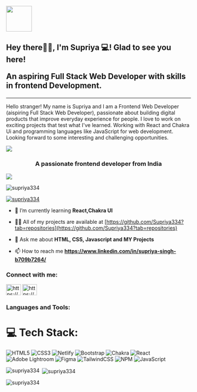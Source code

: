 <img  src="https://c.tenor.com/CigpzapemsoAAAAC/hi-robot.gif" height="70px"> <h2><b> Hey there👋🏻, I'm Supriya 💻! Glad to see you here!

An aspiring Full Stack Web Developer with skills in frontend Development.</b></h2>
<hr>

Hello stranger! My name is Supriya and I am a Frontend Web Developer (aispiring Full Stack Web Developer), passionate about building digital products that improve everyday experience for people. I love to work on exciting projects that test what I've learned. Working with React and Chakra Ui and programming languages like JavaScript for web development. Looking forward to some interesting and challenging opportunities.


<img align="center" src="https://user-images.githubusercontent.com/73097560/115834477-dbab4500-a447-11eb-908a-139a6edaec5c.gif">
<h3 align="center">A passionate frontend developer from India</h3>
<img align="center" src="https://user-images.githubusercontent.com/73097560/115834477-dbab4500-a447-11eb-908a-139a6edaec5c.gif">

<p align="left"> <img src="https://komarev.com/ghpvc/?username=supriya334&label=Profile%20views&color=0e75b6&style=flat" alt="supriya334" /> </p>

<p align="left"> <a href="https://github.com/ryo-ma/github-profile-trophy"><img src="https://github-profile-trophy.vercel.app/?username=supriya334" alt="supriya334" /></a> </p>

- 🌱 I’m currently learning **React,Chakra UI**

- 👨‍💻 All of my projects are available at [https://github.com/Supriya334?tab=repositories](https://github.com/Supriya334?tab=repositories)

- 💬 Ask me about **HTML, CSS, Javascript and MY Projects**

- 📫 How to reach me **https://www.linkedin.com/in/supriya-singh-b709b7264/**

<h3 align="left">Connect with me:</h3>
<p align="left">
<a href="https://linkedin.com/in/https://www.linkedin.com/in/supriya-singh-b709b7264/" target="blank"><img align="center" src="https://raw.githubusercontent.com/rahuldkjain/github-profile-readme-generator/master/src/images/icons/Social/linked-in-alt.svg" alt="https://www.linkedin.com/in/supriya-singh-b709b7264/" height="30" width="40" /></a>
<a href="https://instagram.com/https://www.instagram.com/daring_queen_02480/" target="blank"><img align="center" src="https://raw.githubusercontent.com/rahuldkjain/github-profile-readme-generator/master/src/images/icons/Social/instagram.svg" alt="https://www.instagram.com/daring_queen_02480/" height="30" width="40" /></a>
</p>

<h3 align="left">Languages and Tools:</h3>


# 💻 Tech Stack:
![HTML5](https://img.shields.io/badge/html5-%23E34F26.svg?style=for-the-badge&logo=html5&logoColor=white) ![CSS3](https://img.shields.io/badge/css3-%231572B6.svg?style=for-the-badge&logo=css3&logoColor=white) ![Netlify](https://img.shields.io/badge/netlify-%23000000.svg?style=for-the-badge&logo=netlify&logoColor=#00C7B7) ![Bootstrap](https://img.shields.io/badge/bootstrap-%238511FA.svg?style=for-the-badge&logo=bootstrap&logoColor=white) ![Chakra](https://img.shields.io/badge/chakra-%234ED1C5.svg?style=for-the-badge&logo=chakraui&logoColor=white) ![React](https://img.shields.io/badge/react-%2320232a.svg?style=for-the-badge&logo=react&logoColor=%2361DAFB) ![Adobe Lightroom](https://img.shields.io/badge/Adobe%20Lightroom-31A8FF.svg?style=for-the-badge&logo=Adobe%20Lightroom&logoColor=white) ![Figma](https://img.shields.io/badge/figma-%23F24E1E.svg?style=for-the-badge&logo=figma&logoColor=white) ![TailwindCSS](https://img.shields.io/badge/tailwindcss-%2338B2AC.svg?style=for-the-badge&logo=tailwind-css&logoColor=white) ![NPM](https://img.shields.io/badge/NPM-%23CB3837.svg?style=for-the-badge&logo=npm&logoColor=white) ![JavaScript](https://img.shields.io/badge/javascript-%23323330.svg?style=for-the-badge&logo=javascript&logoColor=%23F7DF1E)

<p><img align="left" src="https://github-readme-stats.vercel.app/api/top-langs?username=supriya334&show_icons=true&locale=en&layout=compact" alt="supriya334" /></p>

<p>&nbsp;<img align="center" src="https://github-readme-stats.vercel.app/api?username=supriya334&show_icons=true&locale=en" alt="supriya334" /></p>

<p><img align="center" src="https://github-readme-streak-stats.herokuapp.com/?user=supriya334&" alt="supriya334" /></p>










